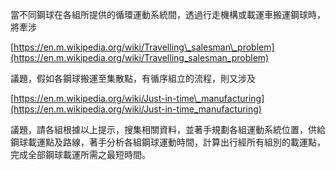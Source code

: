 當不同鋼球在各組所提供的循環運動系統間，透過行走機構或載運車搬運鋼球時，將牽涉

[https://en.m.wikipedia.org/wiki/Travelling\_salesman\_problem](https://en.m.wikipedia.org/wiki/Travelling_salesman_problem)

議題，假如各鋼球搬運至集散點，有循序組立的流程，則又涉及

[https://en.m.wikipedia.org/wiki/Just-in-time\_manufacturing](https://en.m.wikipedia.org/wiki/Just-in-time_manufacturing)

議題，請各組根據以上提示，搜集相關資料，並著手規劃各組運動系統位置，供給鋼球載運點及路線，著手分析各組鋼球運動時間，計算出行經所有組別的載運點，完成全部鋼球載運所需之最短時間。

